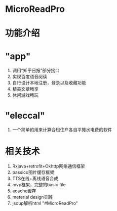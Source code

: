 #  MicroReadPro

#  功能介绍

#   "app"
   1. 调用“知乎日报”部分接口
   2. 实现百度语音阅读
   3. 自行设计本地注册，登录以及收藏功能
   4. 精美文章畅享
   5. 休闲游戏畅玩

   
#   "eleccal"
   1. 一个简单的用来计算合租住户各自平摊水电费的软件

#  相关技术
   1. Rxjava+retrofit+Okhttp网络通信框架
   2. passico图片缓存框架
   3. TTS在线+离线语音合成
   4. mvp框架，完整的basic file
   5. acache缓存
   6. meterial design实践
   7. jsoup解析html
"#MicroReadPro" 

